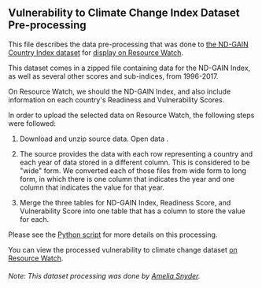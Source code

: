 ## Vulnerability to Climate Change Index Dataset Pre-processing
This file describes the data pre-processing that was done to [the ND-GAIN Country Index dataset](https://gain.nd.edu/our-work/country-index/) for [display on Resource Watch](https://preproduction.resourcewatch.org/data/explore/cli029a-Vulnerability-to-Climate-Change-Index).

This dataset comes in a zipped file containing data for the ND-GAIN Index, as well as several other scores and sub-indices, from 1996-2017. 

On Resource Watch, we should the ND-GAIN Index, and also include information on each country's Readiness and Vulnerability Scores.

In order to upload the selected data on Resource Watch, the following steps were followed:

1. Download and unzip source data. Open data .

2. The source provides the data with each row representing a country and each year of data stored in a different column. This is considered to be "wide" form. We converted each of those files from wide form to long form, in which there is one column that indicates the year and one column that indicates the value for that year.

3. Merge the three tables for ND-GAIN Index, Readiness Score, and Vulnerability Score into one table that has a column to store the value for each.

Please see the [Python script](https://github.com/resource-watch/data-pre-processing/blob/master/cli_029a_vulnerability_to_climate_change/cli_029a_vulnerability_to_climate_change_processing.py) for more details on this processing.

You can view the processed vulnerability to climate change dataset [on Resource Watch](https://preproduction.resourcewatch.org/data/explore/cli029a-Vulnerability-to-Climate-Change-Index).

###### Note: This dataset processing was done by [Amelia Snyder](https://www.wri.org/profile/amelia-snyder).
